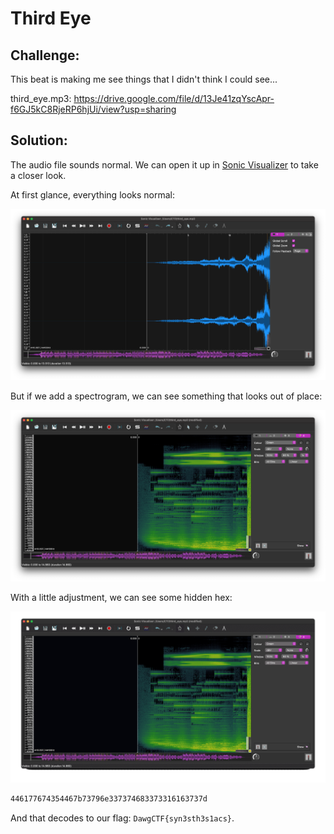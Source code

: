 # Third Eye

## Challenge:

This beat is making me see things that I didn't think I could see...

third_eye.mp3: https://drive.google.com/file/d/13Je41zqYscApr-f6GJ5kC8RjeRP6hjUi/view?usp=sharing

## Solution:

The audio file sounds normal. We can open it up in [Sonic Visualizer](https://www.sonicvisualiser.org/) to take a closer look.

At first glance, everything looks normal:

<img src="boring.png" alt="Nothing to see here." width="600">

But if we add a spectrogram, we can see something that looks out of place:

<img src="skew.png" alt="Or IS there..." width="600">

With a little adjustment, we can see some hidden hex:

<img src="tada.gif" alt="I knew it!" width="600">

```bash
446177674354467b73796e337374683373316163737d
```

And that decodes to our flag: `DawgCTF{syn3sth3s1acs}`.
